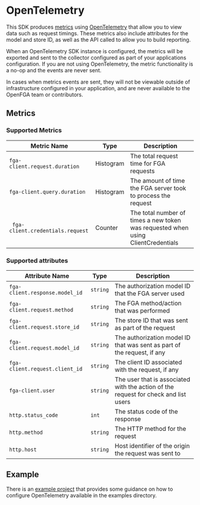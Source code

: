 # OpenTelemetry

This SDK produces [metrics](https://opentelemetry.io/docs/concepts/signals/metrics/) using [OpenTelemetry](https://opentelemetry.io/) that allow you to view data such as request timings. These metrics also include attributes for the model and store ID, as well as the API called to allow you to build reporting.

When an OpenTelemetry SDK instance is configured, the metrics will be exported and sent to the collector configured as part of your applications configuration. If you are not using OpenTelemetry, the metric functionality is a no-op and the events are never sent.

In cases when metrics events are sent, they will not be viewable outside of infrastructure configured in your application, and are never available to the OpenFGA team or contributors.

## Metrics

### Supported Metrics

| Metric Name                     | Type      | Description                                                                     |
|---------------------------------|-----------|---------------------------------------------------------------------------------|
| `fga-client.request.duration`   | Histogram | The total request time for FGA requests                                         |
| `fga-client.query.duration`     | Histogram | The amount of time the FGA server took to process the request                   |
|` fga-client.credentials.request`| Counter   | The total number of times a new token was requested when using ClientCredentials|

### Supported attributes

| Attribute Name                 |  Type     | Description                                                                         |
|--------------------------------|----------|-------------------------------------------------------------------------------------|
| `fga-client.response.model_id` | `string` | The authorization model ID that the FGA server used                                 |
| `fga-client.request.method`    | `string` | The FGA method/action that was performed                                            |
| `fga-client.request.store_id`  | `string` | The store ID that was sent as part of the request                                   |
| `fga-client.request.model_id`  | `string` | The authorization model ID that was sent as part of the request, if any             |
| `fga-client.request.client_id` | `string` | The client ID associated with the request, if any                                   |
| `fga-client.user`              | `string` | The user that is associated with the action of the request for check and list users |
| `http.status_code `            | `int`    | The status code of the response                                                     |
| `http.method`                  | `string` | The HTTP method for the request                                                     |
| `http.host`                    | `string` | Host identifier of the origin the request was sent to                               |

## Example

There is an [example project](https://github.com/openfga/js-sdk/blob/main/example/opentelemetry) that provides some guidance on how to configure OpenTelemetry available in the examples directory.